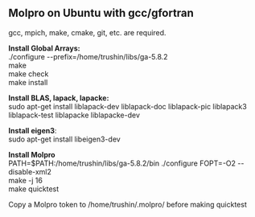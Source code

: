## Molpro on Ubuntu with gcc/gfortran
gcc, mpich, make, cmake, git, etc. are required.

**Install Global Arrays:**  
./configure --prefix=/home/trushin/libs/ga-5.8.2  
make  
make check  
make install

**Install BLAS, lapack, lapacke:**  
sudo apt-get install liblapack-dev liblapack-doc liblapack-pic liblapack3 liblapack-test liblapacke liblapacke-dev

**Install eigen3**:  
sudo apt-get install libeigen3-dev

**Install Molpro**  
PATH=$PATH:/home/trushin/libs/ga-5.8.2/bin ./configure FOPT=-O2 --disable-xml2  
make -j 16  
make quicktest

Copy a Molpro token to /home/trushin/.molpro/ before making quicktest
